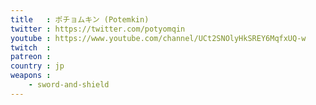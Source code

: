 ```yaml
---
title   : ポチョムキン (Potemkin)
twitter : https://twitter.com/potyomqin
youtube : https://www.youtube.com/channel/UCt2SNOlyHkSREY6MqfxUQ-w
twitch  : 
patreon : 
country : jp
weapons :
    - sword-and-shield
---
```


